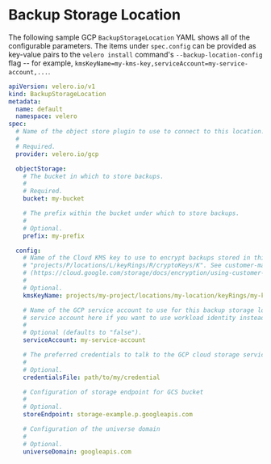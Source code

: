 # Backup Storage Location

The following sample GCP `BackupStorageLocation` YAML shows all of the configurable parameters. The items under `spec.config` can be provided as key-value pairs to the `velero install` command's `--backup-location-config` flag -- for example, `kmsKeyName=my-kms-key,serviceAccount=my-service-account,...`.

```yaml
apiVersion: velero.io/v1
kind: BackupStorageLocation
metadata:
  name: default
  namespace: velero
spec:
  # Name of the object store plugin to use to connect to this location.
  #
  # Required.
  provider: velero.io/gcp

  objectStorage:
    # The bucket in which to store backups.
    #
    # Required.
    bucket: my-bucket

    # The prefix within the bucket under which to store backups.
    #
    # Optional.
    prefix: my-prefix

  config:
    # Name of the Cloud KMS key to use to encrypt backups stored in this location, in the form
    # "projects/P/locations/L/keyRings/R/cryptoKeys/K". See customer-managed Cloud KMS keys
    # (https://cloud.google.com/storage/docs/encryption/using-customer-managed-keys) for details.
    #
    # Optional.
    kmsKeyName: projects/my-project/locations/my-location/keyRings/my-keyring/cryptoKeys/my-key

    # Name of the GCP service account to use for this backup storage location. Specify the
    # service account here if you want to use workload identity instead of providing the key file.
    #
    # Optional (defaults to "false").
    serviceAccount: my-service-account

    # The preferred credentials to talk to the GCP cloud storage service.
    #
    # Optional.
    credentialsFile: path/to/my/credential

    # Configuration of storage endpoint for GCS bucket
    #
    # Optional.
    storeEndpoint: storage-example.p.googleapis.com

    # Configuration of the universe domain
    #
    # Optional.
    universeDomain: googleapis.com
```
